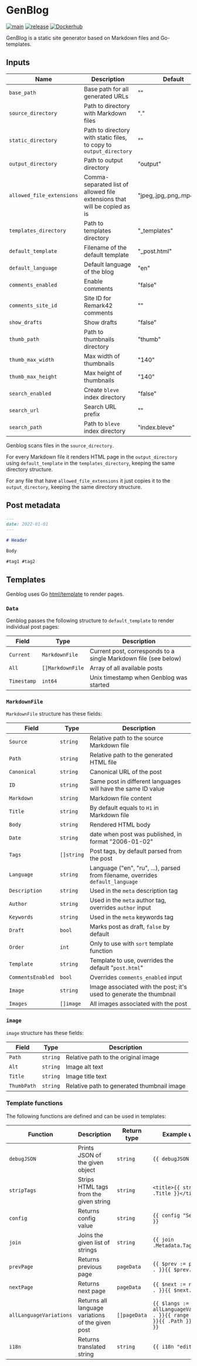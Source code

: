 # GenBlog

[![main](https://github.com/chuhlomin/genblog/actions/workflows/main.yml/badge.svg)](https://github.com/chuhlomin/genblog/actions/workflows/main.yml)
[![release](https://github.com/chuhlomin/genblog/actions/workflows/release.yml/badge.svg)](https://github.com/chuhlomin/genblog/actions/workflows/release.yml)
[![Dockerhub](https://img.shields.io/badge/docker-hub-4988CC)](https://hub.docker.com/repository/docker/chuhlomin/genblog)

GenBlog is a static site generator based on Markdown files and Go-templates.

## Inputs

| Name                      | Description                                                                     | Default                    |
|---------------------------|---------------------------------------------------------------------------------|----------------------------|
| `base_path`               | Base path for all generated URLs                                                | ""                         |
| `source_directory`        | Path to directory with Markdown files                                           | "."                        |
| `static_directory`        | Path to directory with static files, to copy to `output_directory`              | ""                         |
| `output_directory`        | Path to output directory                                                        | "output"                   |
| `allowed_file_extensions` | Comma-separated list of allowed file extensions that will be copied as is       | "jpeg,.jpg,.png,.mp4,.pdf" |
| `templates_directory`     | Path to templates directory                                                     | "_templates"               |
| `default_template`        | Filename of the default template                                                | "_post.html"               |
| `default_language`        | Default language of the blog                                                    | "en"                       |
| `comments_enabled`        | Enable comments                                                                 | "false"                    |
| `comments_site_id`        | Site ID for Remark42 comments                                                   | ""                         |
| `show_drafts`             | Show drafts                                                                     | "false"                    |
| `thumb_path`              | Path to thumbnails directory                                                    | "thumb"                    |
| `thumb_max_width`         | Max width of thumbnails                                                         | "140"                      |
| `thumb_max_height`        | Max height of thumbnails                                                        | "140"                      |
| `search_enabled`          | Create `bleve` index directory                                                  | "false"                    |
| `search_url`              | Search URL prefix                                                               | ""                         |
| `search_path`             | Path to `bleve` index directory                                                 | "index.bleve"              |

Genblog scans files in the `source_directory`.

For every Markdown file it renders HTML page in the `output_directory`
using `default_template` in the `templates_directory`,
keeping the same directory structure.

For any file that have `allowed_file_extensions` it just copies it to the
`output_directory`, keeping the same directory structure.

## Post metadata

```md
---
date: 2022-01-01
---

# Header

Body

#tag1 #tag2
```

## Templates

Genblog uses Go [html/template](https://pkg.go.dev/html/template) to render pages.

### `Data`

Genblog passes the following structure to `default_template` to render
individual post pages:

| Field       | Type             | Description                                                     |
|-------------|------------------|-----------------------------------------------------------------|
| `Current`   | `MarkdownFile`   | Current post, corresponds to a single Markdown file (see below) |
| `All`       | `[]MarkdownFile` | Array of all available posts                                    |
| `Timestamp` | `int64`          | Unix timestamp when Genblog was started                         |

### `MarkdownFile`

`MarkdownFile` structure has these fields:

| Field             | Type       | Description                                                                    |
|-------------------|------------|--------------------------------------------------------------------------------|
| `Source`          | `string`   | Relative path to the source Markdown file                                      |
| `Path`            | `string`   | Relative path to the generated HTML file                                       |
| `Canonical`       | `string`   | Canonical URL of the post                                                      |
| `ID`              | `string`   | Same post in different languages will have the same ID value                   |
| `Markdown`        | `string`   | Markdown file content                                                          |
| `Title`           | `string`   | By default equals to `H1` in Markdown file                                     |
| `Body`            | `string`   | Rendered HTML body                                                             |
| `Date`            | `string`   | date when post was published, in format "2006-01-02"                           |
| `Tags`            | `[]string` | Post tags, by default parsed from the post                                     |
| `Language`        | `string`   | Language ("en", "ru", ...), parsed from filename, overrides `default_language` |
| `Description`     | `string`   | Used in the `meta` description tag                                             |
| `Author`          | `string`   | Used in the `meta` author tag, overrides `author` input                        |
| `Keywords`        | `string`   | Used in the `meta` keywords tag                                                |
| `Draft`           | `bool`     | Marks post as draft, `false` by default                                        |
| `Order`           | `int`      | Only to use with `sort` template function                                      |
| `Template`        | `string`   | Template to use, overrides the default "`post.html`"                           |
| `CommentsEnabled` | `bool`     | Overrides `comments_enabled` input                                             |
| `Image`           | `string`   | Image associated with the post; it's used to generate the thumbnail            |
| `Images`          | `[]image`  | All images associated with the post                                            |

### `image`

`image` structure has these fields:

| Field       | Type     | Description                                |
|-------------|----------|--------------------------------------------|
| `Path`      | `string` | Relative path to the original image        |
| `Alt`       | `string` | Image alt text                             |
| `Title`     | `string` | Image title text                           |
| `ThumbPath` | `string` | Relative path to generated thumbnail image |

### Template functions

The following functions are defined and can be used in templates:

| Function                | Description                                       | Return type  | Example usage                                                                   |
|-------------------------|---------------------------------------------------|--------------|---------------------------------------------------------------------------------|
| `debugJSON`             | Prints JSON of the given object                   | `string`     | `{{ debugJSON . }}`                                                             |
| `stripTags`             | Strips HTML tags from the given string            | `string`     | `<title>{{ stripTags .Title }}</title>`                                         |
| `config`                | Returns config value                              | `string`     | `{{ config "SearchURL" }}`                                                      |
| `join`                  | Joins the given list of strings                   | `string`     | `{{ join .Metadata.Tags "," }}`                                                 |
| `prevPage`              | Returns previous page                             | `pageData`   | `{{ $prev := prevPage . }}{{ $prev.Path }}`                                     |
| `nextPage`              | Returns next page                                 | `pageData`   | `{{ $next := nextPage . }}{{ $next.Path }}`                                     |
| `allLanguageVariations` | Returns all language variations of the given post | `[]pageData` | `{{ $langs := allLanguageVariations . }}{{ range $langs }}{{ .Path }}{{ end }}` |
| `i18n`                  | Returns translated string                         | `string`     | `{{ i18n "edit" }}`                                                             |
